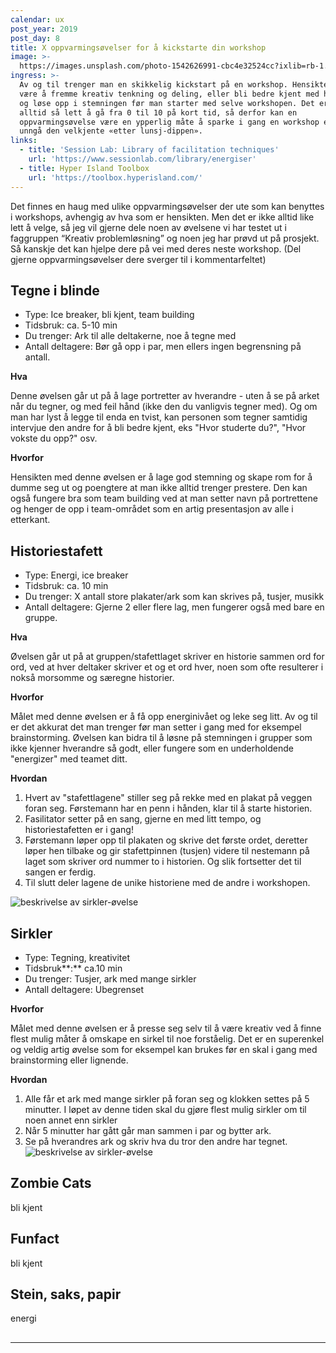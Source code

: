 ```yaml
---
calendar: ux
post_year: 2019
post_day: 8
title: X oppvarmingsøvelser for å kickstarte din workshop
image: >-
  https://images.unsplash.com/photo-1542626991-cbc4e32524cc?ixlib=rb-1.2.1&ixid=eyJhcHBfaWQiOjEyMDd9&auto=format&fit=crop&w=1949&q=80
ingress: >-
  Av og til trenger man en skikkelig kickstart på en workshop. Hensikten kan
  være å fremme kreativ tenkning og deling, eller bli bedre kjent med hverandre
  og løse opp i stemningen før man starter med selve workshopen. Det er ikke
  alltid så lett å gå fra 0 til 10 på kort tid, så derfor kan en
  oppvarmingsøvelse være en ypperlig måte å sparke i gang en workshop eller
  unngå den velkjente «etter lunsj-dippen».
links:
  - title: 'Session Lab: Library of facilitation techniques'
    url: 'https://www.sessionlab.com/library/energiser'
  - title: Hyper Island Toolbox
    url: 'https://toolbox.hyperisland.com/'
---
```

Det finnes en haug med ulike oppvarmingsøvelser der ute som kan benyttes i workshops, avhengig av hva som er hensikten. Men det er ikke alltid like lett å velge, så jeg vil gjerne dele noen av øvelsene vi har testet ut i faggruppen “Kreativ problemløsning” og noen jeg har prøvd ut på prosjekt. Så kanskje det kan hjelpe dere på vei med deres neste workshop. (Del gjerne oppvarmingsøvelser dere sverger til i kommentarfeltet)



## Tegne i blinde

* Type: Ice breaker, bli kjent, team building
* Tidsbruk: ca. 5-10 min
* Du trenger: Ark til alle deltakerne, noe å tegne med
* Antall deltagere: Bør gå opp i par, men ellers ingen begrensning på antall. 

**Hva** 

Denne øvelsen går ut på å lage portretter av hverandre - uten å se på arket når du tegner, og med feil hånd (ikke den du vanligvis tegner med). Og om man har lyst å legge til enda en tvist, kan personen som tegner samtidig intervjue den andre for å bli bedre kjent, eks "Hvor studerte du?", "Hvor vokste du opp?" osv. 

**Hvorfor**

Hensikten med denne øvelsen er å lage god stemning og skape rom for å dumme seg ut og poengtere at man ikke alltid trenger prestere. Den kan også fungere bra som team building ved at man setter navn på portrettene og henger de opp i team-området som en artig presentasjon av alle i etterkant. 



## Historiestafett

* Type: Energi, ice breaker
* Tidsbruk: ca. 10 min
* Du trenger: X antall store plakater/ark som kan skrives på, tusjer, musikk
* Antall deltagere: Gjerne 2 eller flere lag, men fungerer også med bare en gruppe.

**Hva** 

Øvelsen går ut på at gruppen/stafettlaget skriver en historie sammen ord for ord, ved at hver deltaker skriver et og et ord hver, noen som ofte resulterer i nokså morsomme og særegne historier. 

**Hvorfor**

Målet med denne øvelsen er å få opp energinivået og leke seg litt. Av og til er det akkurat det man trenger før man setter i gang med for eksempel brainstorming. Øvelsen kan bidra til å løsne på stemningen i grupper som ikke kjenner hverandre så godt, eller fungere som en underholdende "energizer" med teamet ditt. 

**Hvordan**

1. Hvert av "stafettlagene" stiller seg på rekke med en plakat på veggen foran seg. Førstemann har en penn i hånden, klar til å starte historien.
2. Fasilitator setter på en sang, gjerne en med litt tempo, og historiestafetten er i gang!
3. Førstemann løper opp til plakaten og skrive det første ordet, deretter løper hen tilbake og gir stafettpinnen (tusjen) videre til nestemann på laget som skriver ord nummer to i historien. Og slik fortsetter det til sangen er ferdig.
4. Til slutt deler lagene de unike historiene med de andre i workshopen. 

![beskrivelse av sirkler-øvelse](https://i.ibb.co/3dmYdBt/Historiestafett.jpg)

## **Sirkler**

* Type: Tegning, kreativitet
* Tidsbruk**:** ca.10 min
* Du trenger: Tusjer, ark med mange sirkler 
* Antall deltagere: Ubegrenset

**Hvorfor**

Målet med denne øvelsen er å presse seg selv til å være kreativ ved å finne flest mulig måter å omskape en sirkel til noe forståelig. Det er en superenkel og veldig artig øvelse som for eksempel kan brukes før en skal i gang med brainstorming eller lignende. 

**Hvordan**

1. Alle får et ark med mange sirkler på foran seg og klokken settes på 5 minutter. I løpet av denne tiden skal du gjøre flest mulig sirkler om til noen annet enn sirkler
2. Når 5 minutter har gått går man sammen i par og bytter ark. 
3. Se på hverandres ark og skriv hva du tror den andre har tegnet. 
   ![beskrivelse av sirkler-øvelse](https://i.ibb.co/1LqLD03/sirkler-L.png)

## Zombie Cats

bli kjent

## Funfact

bli kjent

## Stein, saks, papir

energi

## 

- - -
